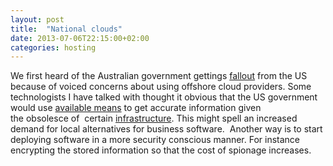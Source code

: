 ```yaml
---
layout: post
title:  "National clouds"
date: 2013-07-06T22:15:00+02:00
categories: hosting
---
```


We first heard of the Australian government gettings <a href="http://delimiter.com.au/2012/04/13/us-slams-australias-on-shore-cloud-fixation/">fallout</a> from the US because of voiced concerns about using offshore cloud providers. Some technologists I have talked with thought it obvious that the US government would use <a href="http://www.guardian.co.uk/world/2013/jun/30/nsa-leaks-us-bugging-european-allies">available means</a> to get accurate information given the obsolesce of  certain <a href="http://en.wikipedia.org/wiki/ECHELON">infrastructure</a>. This might spell an increased demand for local alternatives for business software.  Another way is to start deploying software in a more security conscious manner. For instance encrypting the stored information so that the cost of spionage increases.
<div style="clear: both;"></div>